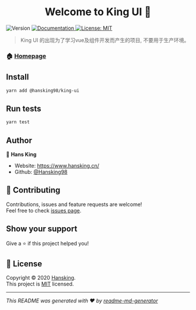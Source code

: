 <h1 align="center">Welcome to King UI 👋</h1>
<p>
  <img alt="Version" src="https://img.shields.io/badge/version-0.0.14-blue.svg?cacheSeconds=2592000" />
  <a href="https://king-ui.hansking.cn" target="_blank">
    <img alt="Documentation" src="https://img.shields.io/badge/documentation-yes-brightgreen.svg" />
  </a>
  <a href="https://github.com/hansking98/king-ui/blob/master/LICENSE" target="_blank">
    <img alt="License: MIT" src="https://img.shields.io/badge/License-MIT-yellow.svg" />
  </a>
</p>

> King UI 的出现为了学习vue及组件开发而产生的项目, 不要用于生产环境。

### 🏠 [Homepage](https://king-ui.hansking.cn/)

## Install

```sh
yarn add @hansking98/king-ui
```

## Run tests

```sh
yarn test
```

## Author

👤 **Hans King**

* Website: https://www.hansking.cn/
* Github: [@Hansking98](https://github.com/hansking98)

## 🤝 Contributing

Contributions, issues and feature requests are welcome!<br />Feel free to check [issues page](https://github.com/hansking98/king-ui/issues). 

## Show your support

Give a ⭐️ if this project helped you!

## 📝 License

Copyright © 2020 [Hansking](https://www.hansking.cn).<br />
This project is [MIT](https://github.com/hansking98/king-ui/blob/master/LICENSE) licensed.

***
_This README was generated with ❤️ by [readme-md-generator](https://github.com/kefranabg/readme-md-generator)_
